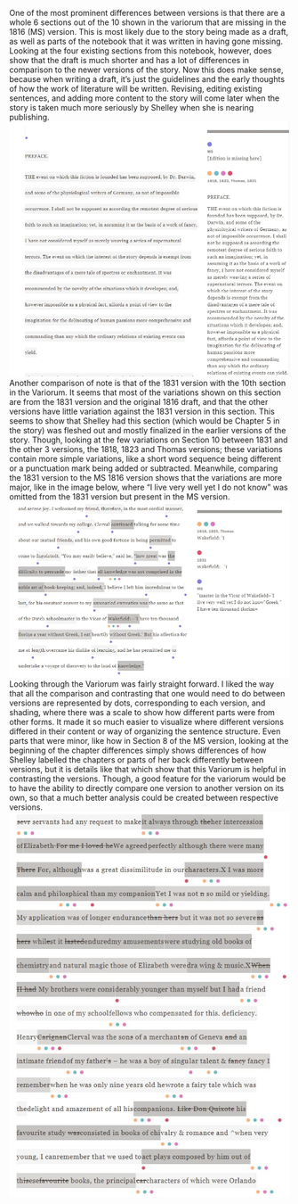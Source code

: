 One of the most prominent differences between versions is that there are a whole 6 sections out of the 10 shown in the variorum that are missing in the 1816 (MS) version. This is most likely due to the story being made as a draft, as well as parts of the notebook that it was written in having gone missing. Looking at the four existing sections from this notebook, however, does show that the draft is much shorter and has a lot of differences in comparison to the newer versions of the story. Now this does make sense, because when writing a draft, it’s just the guidelines and the early thoughts of how the work of literature will be written. Revising, editing existing sentences, and adding more content to the story will come later when the story is taken much more seriously by Shelley when she is nearing publishing.
<IMG SRC="images/MissingFirstSections.JPG">
Another comparison of note is that of the 1831 version with the 10th section in the Variorum. It seems that most of the variations shown on this section are from the 1831 version and the original 1816 draft, and that the other versions have little variation against the 1831 version in this section. This seems to show that Shelley had this section (which would be Chapter 5 in the story) was fleshed out and mostly finalized in the earlier versions of the story. Though, looking at the few variations on Section 10 between 1831 and the other 3 versions, the 1818, 1823 and Thomas versions; these variations contain more simple variations, like a short word sequence being different or a punctuation mark being added or subtracted. Meanwhile, comparing the 1831 version to the MS 1816 version shows that the variations are more major, like in the image below, where “I live very well yet I do not know” was omitted from the 1831 version but present in the MS version.
<IMG SRC="images/Section10.JPG">
	Looking through the Variorum was fairly straight forward. I liked the way that all the comparison and contrasting that one would need to do between versions are represented by dots, corresponding to each version, and shading, where there was a scale to show how different parts were from other forms. It made it so much easier to visualize where different versions differed in their content or way of organizing the sentence structure. Even parts that were minor, like how in Section 8 of the MS version, looking at the beginning of the chapter differences simply shows differences of how Shelley labelled the chapters or parts of her back differently between versions, but it is details like that which show that this Variorum is helpful in contrasting the versions. Though, a good feature for the variorum would be to have the ability to directly compare one version to another version on its own, so that a much better analysis could be created between respective versions.
<IMG SRC="images/ClutteredSection.JPG">
